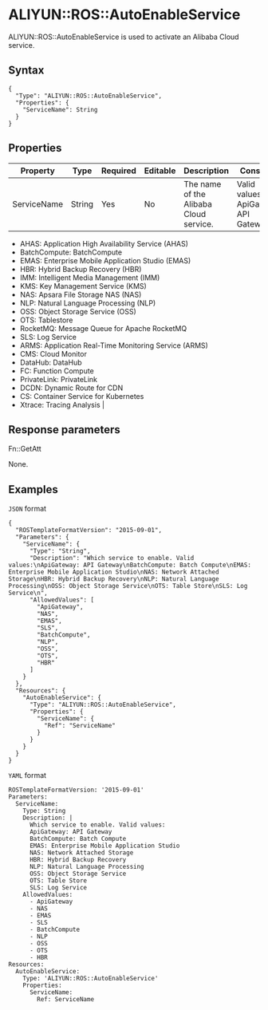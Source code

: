 # ALIYUN::ROS::AutoEnableService

ALIYUN::ROS::AutoEnableService is used to activate an Alibaba Cloud service.

## Syntax

```
{
  "Type": "ALIYUN::ROS::AutoEnableService",
  "Properties": {
    "ServiceName": String
  }
}
```

## Properties

|Property|Type|Required|Editable|Description|Constraint|
|--------|----|--------|--------|-----------|----------|
|ServiceName|String|Yes|No|The name of the Alibaba Cloud service.|Valid values:-   ApiGateway: API Gateway
-   AHAS: Application High Availability Service \(AHAS\)
-   BatchCompute: BatchCompute
-   EMAS: Enterprise Mobile Application Studio \(EMAS\)
-   HBR: Hybrid Backup Recovery \(HBR\)
-   IMM: Intelligent Media Management \(IMM\)
-   KMS: Key Management Service \(KMS\)
-   NAS: Apsara File Storage NAS \(NAS\)
-   NLP: Natural Language Processing \(NLP\)
-   OSS: Object Storage Service \(OSS\)
-   OTS: Tablestore
-   RocketMQ: Message Queue for Apache RocketMQ
-   SLS: Log Service
-   ARMS: Application Real-Time Monitoring Service \(ARMS\)
-   CMS: Cloud Monitor
-   DataHub: DataHub
-   FC: Function Compute
-   PrivateLink: PrivateLink
-   DCDN: Dynamic Route for CDN
-   CS: Container Service for Kubernetes
-   Xtrace: Tracing Analysis |

## Response parameters

Fn::GetAtt

None.

## Examples

`JSON` format

```
{
  "ROSTemplateFormatVersion": "2015-09-01",
  "Parameters": {
    "ServiceName": {
      "Type": "String",
      "Description": "Which service to enable. Valid values:\nApiGateway: API Gateway\nBatchCompute: Batch Compute\nEMAS: Enterprise Mobile Application Studio\nNAS: Network Attached Storage\nHBR: Hybrid Backup Recovery\nNLP: Natural Language Processing\nOSS: Object Storage Service\nOTS: Table Store\nSLS: Log Service\n",
      "AllowedValues": [
        "ApiGateway",
        "NAS",
        "EMAS",
        "SLS",
        "BatchCompute",
        "NLP",
        "OSS",
        "OTS",
        "HBR"
      ]
    }
  },
  "Resources": {
    "AutoEnableService": {
      "Type": "ALIYUN::ROS::AutoEnableService",
      "Properties": {
        "ServiceName": {
          "Ref": "ServiceName"
        }
      }
    }
  }
}
```

`YAML` format

```
ROSTemplateFormatVersion: '2015-09-01'
Parameters:
  ServiceName:
    Type: String
    Description: |
      Which service to enable. Valid values:
      ApiGateway: API Gateway
      BatchCompute: Batch Compute
      EMAS: Enterprise Mobile Application Studio
      NAS: Network Attached Storage
      HBR: Hybrid Backup Recovery
      NLP: Natural Language Processing
      OSS: Object Storage Service
      OTS: Table Store
      SLS: Log Service
    AllowedValues:
      - ApiGateway
      - NAS
      - EMAS
      - SLS
      - BatchCompute
      - NLP
      - OSS
      - OTS
      - HBR
Resources:
  AutoEnableService:
    Type: 'ALIYUN::ROS::AutoEnableService'
    Properties:
      ServiceName:
        Ref: ServiceName
```

